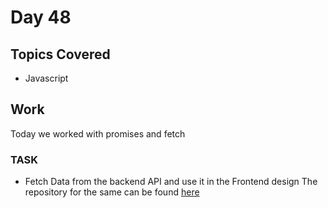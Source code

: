 # Day 48

## Topics Covered

- Javascript

## Work

Today we worked with promises and fetch 

### TASK

- Fetch Data from the backend API and use it in the Frontend design
The repository for the same can be found [here](../Day%20043%20-%20June%2010/Coffee%20Store%20Application/)